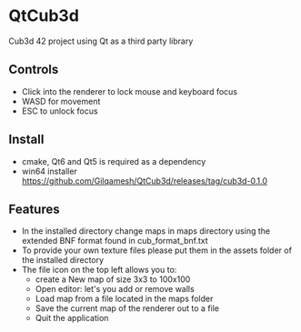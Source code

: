 # QtCub3d
Cub3d 42 project using Qt as a third party library

## Controls

- Click into the renderer to lock mouse and keyboard focus 
- WASD for movement 
- ESC to unlock focus 

## Install

- cmake, Qt6 and Qt5 is required as a dependency
- win64 installer https://github.com/Gilqamesh/QtCub3d/releases/tag/cub3d-0.1.0

## Features

- In the installed directory change maps in maps directory using the extended BNF format found in cub_format_bnf.txt
- To provide your own texture files please put them in the assets folder of the installed directory
- The file icon on the top left allows you to:
  - create a New map of size 3x3 to 100x100
  - Open editor: let's you add or remove walls
  - Load map from a file located in the maps folder
  - Save the current map of the renderer out to a file
  - Quit the application
